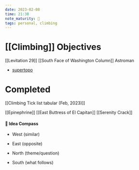 ```yaml
---
date: 2023-02-08
time: 21:38
note_maturity: 🌱
tags: personal, climbing
---
```


# [[Climbing]] Objectives

[[Levitation 29]]
[[South Face of Washington Column]]
Astroman
- [supertopo](http://www.supertopo.com/topos/yosemite/astroman.pdf)



# Completed

[[Climbing Tick list tabular (Feb, 2023)]]

[[Epinephrine]]
[[East Buttress of El Capitan]]
[[Serenity Crack]]















#### 🧭  Idea Compass
- West  (similar) 

- East (opposite)

- North (theme/question)

- South (what follows)
